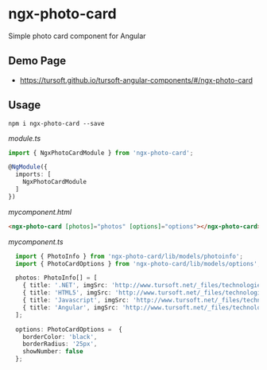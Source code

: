 # ngx-photo-card

Simple photo card component for Angular

## Demo Page
* https://tursoft.github.io/tursoft-angular-components/#/ngx-photo-card

## Usage

```
npm i ngx-photo-card --save
```

*module.ts*
```typescript
import { NgxPhotoCardModule } from 'ngx-photo-card';

@NgModule({
  imports: [    
    NgxPhotoCardModule
  ]
})
```

*mycomponent.html*
```html
<ngx-photo-card [photos]="photos" [options]="options"></ngx-photo-card>
```


*mycomponent.ts*
```typescript
  import { PhotoInfo } from 'ngx-photo-card/lib/models/photoinfo';
  import { PhotoCardOptions } from 'ngx-photo-card/lib/models/options';

  photos: PhotoInfo[] = [
    { title: '.NET', imgSrc: 'http://www.tursoft.net/_files/technologies/original/netcore.png', imgWidth: '200px' },
    { title: 'HTML5', imgSrc: 'http://www.tursoft.net/_files/technologies/original/html5.png', imgWidth: '200px' },
    { title: 'Javascript', imgSrc: 'http://www.tursoft.net/_files/technologies/original/js.png', imgWidth: '200px' },
    { title: 'Angular', imgSrc: 'http://www.tursoft.net/_files/technologies/original/angular.png', imgWidth: '200px' }
  ];

  options: PhotoCardOptions =  {
    borderColor: 'black',
    borderRadius: '25px',
    showNumber: false
  };
```

